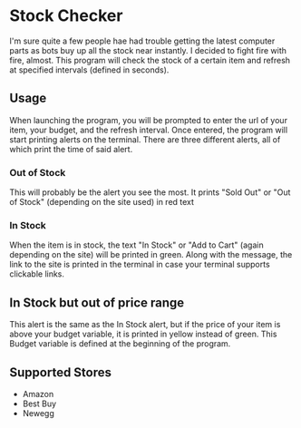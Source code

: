 # Stock Checker

I'm sure quite a few people hae had trouble getting the latest computer parts as bots buy up all the stock near instantly. 
I decided to fight fire with fire, almost. 
This program will check the stock of a certain item and refresh at specified intervals (defined in seconds). 

## Usage
When launching the program, you will be prompted to enter the url of your item, your budget, and the refresh interval.
Once entered, the program will start printing alerts on the terminal.
There are three different alerts, all of which print the time of said alert.

### Out of Stock
This will probably be the alert you see the most. 
It prints "Sold Out" or "Out of Stock" (depending on the site used) in red text

### In Stock
When the item is in stock, the text "In Stock" or "Add to Cart" (again depending on the site) will be printed in green.
Along with the message, the link to the site is printed in the terminal in case your terminal supports clickable links.

## In Stock but out of price range
This alert is the same as the In Stock alert, but if the price of your item is above your budget variable, it is printed in yellow instead of green.
This Budget variable is defined at the beginning of the program.

## Supported Stores
- Amazon
- Best Buy
- Newegg
